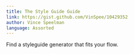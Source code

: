 ```yaml
---
title: The Style Guide Guide
link: https://gist.github.com/VinSpee/10429352
author: Vince Speelman
language: Assorted
---
```


Find a styleguide generator that fits your flow.
